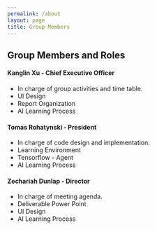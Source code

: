 ```yaml
---
permalink: /about
layout: page
title: Group Members
---
```

## Group Members and Roles
#### Kanglin Xu - Chief Executive Officer
  * In charge of group activities and time table.
  * UI Design
  * Report Organization
  * AI Learning Process
    
#### Tomas Rohatynski - President
  * In charge of code design and implementation.
  * Learning Environment
  * Tensorflow - Agent
  * AI Learning Process
    
#### Zechariah Dunlap - Director
  * In charge of meeting agenda.
  * Deliverable Power Point
  * UI Design
  * AI Learning Process
